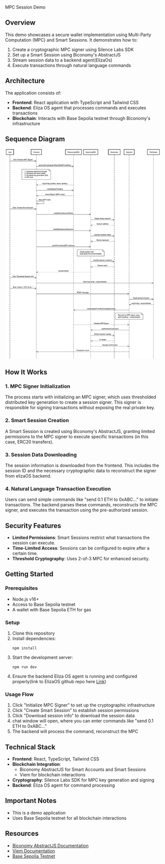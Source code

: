  MPC Session Demo

## Overview

This demo showcases a secure wallet implementation using Multi-Party Computation (MPC) and Smart Sessions. It demonstrates how to:

1. Create a cryptographic MPC signer using Silence Labs SDK
2. Set up a Smart Session using Biconomy's AbstractJS
3. Stream session data to a backend agent(ElizaOs)
4. Execute transactions through natural language commands

## Architecture

The application consists of:

- **Frontend**: React application with TypeScript and Tailwind CSS
- **Backend**: Eliza OS agent that processes commands and executes transactions
- **Blockchain**: Interacts with Base Sepolia testnet through Biconomy's infrastructure

## Sequence Diagram
![alt text](image.png)


## How It Works

### 1. MPC Signer Initialization
The process starts with initializing an MPC signer, which uses thresholded distributed key generation to create a session signer. This signer is responsible for signing transactions without exposing the real private key.

### 2. Smart Session Creation
A Smart Session is created using Biconomy's AbstractJS, granting limited permissions to the MPC signer to execute specific transactions (in this case, ERC20 transfers).

### 3. Session Data Downloading
The session information is downloaded from the frontend. This includes the session ID and the necessary cryptographic data to reconstruct the signer from elizaOS backend.

### 4. Natural Language Transaction Execution
Users can send simple commands like "send 0.1 ETH to 0xABC..." to initiate transactions. The backend parses these commands, reconstructs the MPC signer, and executes the transaction using the pre-authorized session.

## Security Features

- **Limited Permissions**: Smart Sessions restrict what transactions the session can execute.
- **Time-Limited Access**: Sessions can be configured to expire after a certain time.
- **Threshold Cryptography**: Uses 2-of-3 MPC for enhanced security.

## Getting Started

### Prerequisites

- Node.js v16+
- Access to Base Sepolia testnet
- A wallet with Base Sepolia ETH for gas

### Setup

1. Clone this repository
2. Install dependencies:
   ```
   npm install
   ```
3. Start the development server:
   ```
   npm run dev
   ```
4. Ensure the backend Eliza OS agent is running and configured properly(link to ElizaOS github repo here [Link](https://github.com/silence-laboratories/elizaSl/tree/bicoxsl ))



### Usage Flow

1. Click "Initialize MPC Signer" to set up the cryptographic infrastructure
2. Click "Create Smart Session" to establish session permissions
3. Click "Download session info" to download the session data
4. chat window will open, where you can enter commands like "send 0.1 ETH to 0xABC..."
5. The backend will process the command, reconstruct the MPC

## Technical Stack

- **Frontend**: React, TypeScript, Tailwind CSS
- **Blockchain Integration**: 
  - Biconomy AbstractJS for Smart Accounts and Smart Sessions
  - Viem for blockchain interactions
- **Cryptography**: Silence Labs SDK for MPC key generation and signing
- **Backend**: Eliza OS agent for command processing

## Important Notes

- This is a demo application
- Uses Base Sepolia testnet for all blockchain interactions

## Resources

- [Biconomy AbstractJS Documentation](https://docs.biconomy.io/docs/category/abstractjs)
- [Viem Documentation](https://viem.sh/)
- [Base Sepolia Testnet](https://docs.base.org/guides/build-with-base/network-information/)

